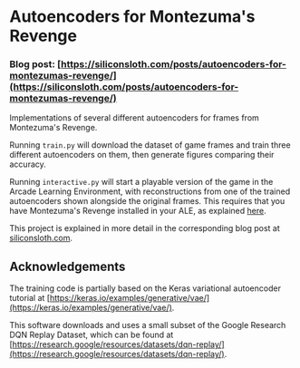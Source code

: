 # Autoencoders for Montezuma's Revenge

### Blog post: [https://siliconsloth.com/posts/autoencoders-for-montezumas-revenge/](https://siliconsloth.com/posts/autoencoders-for-montezumas-revenge/)

Implementations of several different autoencoders for frames from Montezuma's Revenge.

Running `train.py` will download the dataset of game frames and train three different autoencoders on them,
then generate figures comparing their accuracy.

Running `interactive.py` will start a playable version of the game in the Arcade Learning Environment,
with reconstructions from one of the trained autoencoders shown alongside the original frames.
This requires that you have Montezuma's Revenge installed in your ALE, as explained [here](https://github.com/mgbellemare/Arcade-Learning-Environment).

This project is explained in more detail in the corresponding blog post at [siliconsloth.com](https://siliconsloth.com/posts/autoencoders-for-montezumas-revenge/).

## Acknowledgements

The training code is partially based on the Keras variational autoencoder tutorial at
[https://keras.io/examples/generative/vae/](https://keras.io/examples/generative/vae/).

This software downloads and uses a small subset of the Google Research DQN Replay Dataset, which can be found at
[https://research.google/resources/datasets/dqn-replay/](https://research.google/resources/datasets/dqn-replay/).